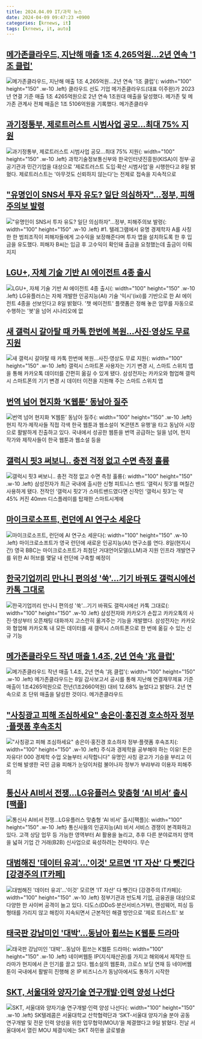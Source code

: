 ```yaml
---
title: 2024.04.09 IT/과학 뉴스
date: 2024-04-09 09:47:23 +0900
categories: [krnews, it]
tags: [krnews, it, auto]
---
```


## [메가존클라우드, 지난해 매출 1조 4,265억원…2년 연속 '1조 클럽'](https://n.news.naver.com/mnews/article/215/0001156629)

![메가존클라우드, 지난해 매출 1조 4,265억원…2년 연속 '1조 클럽'](https://mimgnews.pstatic.net/image/origin/215/2024/04/08/1156629.jpg?type=nf220_150){: width="100" height="150" .w-10 .left}
클라우드 선도 기업 메가존클라우드(대표 이주완)가 2023년 연결 기준 매출 1조 4265억원으로 2년 연속 1조원대 매출을 달성했다. 메가존 및 메가존 관계사 전체 매출은 1조 5106억원을 기록했다. 메가존클라우

## [과기정통부, 제로트러스트 시범사업 공모…최대 75% 지원](https://n.news.naver.com/mnews/article/008/0005022821)

![과기정통부, 제로트러스트 시범사업 공모…최대 75% 지원](https://mimgnews.pstatic.net/image/origin/008/2024/04/08/5022821.jpg?type=nf220_150){: width="100" height="150" .w-10 .left}
과학기술정보통신부와 한국인터넷진흥원(KISA)이 정부·공공기관과 민간기업을 대상으로 '제로트러스트 도입·확산 시범사업'을 시행한다고 8일 밝혔다. 제로트러스트는 '아무것도 신뢰하지 않는다'는 전제로 접속을 지속적으로

## ["유명인이 SNS서 투자 유도? 일단 의심하자"…정부, 피해주의보 발령](https://n.news.naver.com/mnews/article/003/0012478091)

!["유명인이 SNS서 투자 유도? 일단 의심하자"…정부, 피해주의보 발령](https://mimgnews.pstatic.net/image/origin/003/2024/04/08/12478091.jpg?type=nf220_150){: width="100" height="150" .w-10 .left}
#1. 텔레그램에서 유명 경제학자 A를 사칭한 한 범죄조직이 피해자들에게 고수익을 보장해준다며 투자 앱을 설치하도록 한 후 입금을 유도했다. 피해자 B씨는 입금 후 고수익이 확인돼 출금을 요청했는데 출금이 이뤄지지

## [LGU+, 자체 기술 기반 AI 에이전트 4종 출시](https://n.news.naver.com/mnews/article/001/0014617233)

![LGU+, 자체 기술 기반 AI 에이전트 4종 출시](https://mimgnews.pstatic.net/image/origin/001/2024/04/08/14617233.jpg?type=nf220_150){: width="100" height="150" .w-10 .left}
LG유플러스는 자체 개발한 인공지능(AI) 기술 '익시'(ixi)를 기반으로 한 AI 에이전트 4종을 선보인다고 8일 밝혔다. '챗 에이전트' 플랫폼은 정해 놓은 업무를 자동으로 수행하는 '봇'을 넘어 시나리오에 없

## [새 갤럭시 갈아탈 때 카톡 한번에 복원…사진·영상도 무료 지원](https://n.news.naver.com/mnews/article/018/0005710421)

![새 갤럭시 갈아탈 때 카톡 한번에 복원…사진·영상도 무료 지원](https://mimgnews.pstatic.net/image/origin/018/2024/04/09/5710421.jpg?type=nf220_150){: width="100" height="150" .w-10 .left}
갤럭시 스마트폰 사용자는 기기 변경 시, 스마트 스위치 앱을 통해 카카오톡 데이터를 간편히 옮길 수 있게 됐다. 삼성전자는 카카오와 협업해 갤럭시 스마트폰의 기기 변경 시 데이터 이전을 지원해 주는 스마트 스위치 앱

## [번역 넘어 현지화 ‘K웹툰’ 동남아 질주](https://n.news.naver.com/mnews/article/023/0003827055)

![번역 넘어 현지화 ‘K웹툰’ 동남아 질주](https://mimgnews.pstatic.net/image/origin/023/2024/04/08/3827055.jpg?type=nf220_150){: width="100" height="150" .w-10 .left}
현지 작가·제작사들 직접 각색 한국 웹툰과 웹소설이 ‘K콘텐츠 유행’을 타고 동남아 시장으로 활발하게 진출하고 있다. 국내에서 성공한 웹툰을 번역 공급하는 일을 넘어, 현지 작가와 제작사들이 한국 웹툰과 웹소설 등을

## [갤럭시 핏3 써보니.. 충전 걱정 없고 수면 측정 훌륭](https://n.news.naver.com/mnews/article/014/0005168532)

![갤럭시 핏3 써보니.. 충전 걱정 없고 수면 측정 훌륭](https://mimgnews.pstatic.net/image/origin/014/2024/04/08/5168532.jpg?type=nf220_150){: width="100" height="150" .w-10 .left}
삼성전자가 최근 국내에 출시한 신형 피트니스 밴드 ‘갤럭시 핏3’를 며칠간 사용하게 됐다. 전작인 ‘갤럭시 핏2’가 스마트밴드였다면 신작인 ‘갤럭시 핏3’는 약 45% 커진 40mm 디스플레이를 탑재한 스마트시계에

## [마이크로소프트, 런던에 AI 연구소 세운다](https://n.news.naver.com/mnews/article/092/0002327371)

![마이크로소프트, 런던에 AI 연구소 세운다](https://mimgnews.pstatic.net/image/origin/092/2024/04/09/2327371.jpg?type=nf220_150){: width="100" height="150" .w-10 .left}
마이크로소프트가 영국 런던에 새로운 인공지능(AI) 연구소를 연다. 8일(현지시간) 영국 BBC는 마이크로소프트가 최첨단 거대언어모델(LLM)과 지원 인프라 개발연구를 위한 AI 허브를 몇달 내 런던에 구축할 예정이

## [한국기업끼리 만나니 편의성 '쑥'…기기 바꿔도 갤럭시에선 카톡 그대로](https://n.news.naver.com/mnews/article/008/0005023311)

![한국기업끼리 만나니 편의성 '쑥'…기기 바꿔도 갤럭시에선 카톡 그대로](https://mimgnews.pstatic.net/image/origin/008/2024/04/09/5023311.jpg?type=nf220_150){: width="100" height="150" .w-10 .left}
삼성전자와 카카오가 손잡고 카카오톡의 사진·영상부터 오픈채팅 대화까지 고스란히 옮겨주는 기능을 개발했다. 삼성전자는 카카오와 협업해 카카오톡 내 모든 데이터를 새 갤럭시 스마트폰으로 한 번에 옮길 수 있는 신규 기능

## [메가존클라우드 작년 매출 1.4조, 2년 연속 '兆 클럽'](https://n.news.naver.com/mnews/article/008/0005023101)

![메가존클라우드 작년 매출 1.4조, 2년 연속 '兆 클럽'](https://mimgnews.pstatic.net/image/origin/008/2024/04/08/5023101.jpg?type=nf220_150){: width="100" height="150" .w-10 .left}
메가존클라우드는 8일 감사보고서 공시를 통해 지난해 연결재무제표 기준 매출이 1조4265억원으로 전년(1조2660억원) 대비 12.68% 늘었다고 밝혔다. 2년 연속으로 조 단위 매출을 달성한 것이다. 메가존클라우드

## ["사칭광고 피해 조심하세요" 송은이·홍진경 호소하자 정부·플랫폼 후속조치](https://n.news.naver.com/mnews/article/003/0012479556)

!["사칭광고 피해 조심하세요" 송은이·홍진경 호소하자 정부·플랫폼 후속조치](https://mimgnews.pstatic.net/image/origin/003/2024/04/08/12479556.jpg?type=nf220_150){: width="100" height="150" .w-10 .left}
주식과 경제학을 공부해야 하는 이유! 돈은 자유다! 000 경제학 수업 오늘부터 시작합니다" 유명인 사칭 광고가 기승을 부리고 이로 인해 발생한 국민 금융 피해가 눈덩이처럼 불어나자 정부가 부랴부랴 이용자 피해주의

## [통신사 AI비서 전쟁…LG유플러스 맞춤형 ‘AI 비서’ 출시[팩플]](https://n.news.naver.com/mnews/article/025/0003352717)

![통신사 AI비서 전쟁…LG유플러스 맞춤형 ‘AI 비서’ 출시[팩플]](https://mimgnews.pstatic.net/image/origin/025/2024/04/08/3352717.jpg?type=nf220_150){: width="100" height="150" .w-10 .left}
통신사들의 인공지능(AI) 비서 서비스 경쟁이 본격화하고 있다. 고객 상담 업무 등 가능한 영역부터 AI 활용을 늘리고, 추후 다른 분야로까지 영역을 넓혀 기업 간 거래(B2B) 신사업으로 육성하려는 전략이다. 무슨

## [대범해진 '데이터 유괴'…'이것' 모르면 'IT 자산' 다 뺏긴다 [강경주의 IT카페]](https://n.news.naver.com/mnews/article/015/0004970036)

![대범해진 '데이터 유괴'…'이것' 모르면 'IT 자산' 다 뺏긴다 [강경주의 IT카페]](https://mimgnews.pstatic.net/image/origin/015/2024/04/08/4970036.jpg?type=nf220_150){: width="100" height="150" .w-10 .left}
정부기관과 반도체 기업, 금융권을 대상으로 다양한 한 사이버 공격이 늘고 있다. 디도스(DDoS·분산서비스거부), 랜섬웨어, 피싱 등 형태를 가리지 않고 해킹이 지속되면서 근본적인 해결 방안으로 '제로 트러스트' 보

## [태국판 강남미인 '대박'…동남아 휩쓰는 K웹툰 드라마](https://n.news.naver.com/mnews/article/008/0005022598)

![태국판 강남미인 '대박'…동남아 휩쓰는 K웹툰 드라마](https://mimgnews.pstatic.net/image/origin/008/2024/04/08/5022598.jpg?type=nf220_150){: width="100" height="150" .w-10 .left}
네이버웹툰 IP(지식재산권)를 가지고 해외에서 제작한 드라마가 현지에서 큰 인기를 끌고 있다. 웹소설의 웹툰화, 크로스 보딩 연재 등 네이버웹툰이 국내에서 활발히 진행해 온 IP 비즈니스가 동남아에서도 통하기 시작한

## [SKT, 서울대와 양자기술 연구개발·인력 양성 나선다](https://n.news.naver.com/mnews/article/014/0005168810)

![SKT, 서울대와 양자기술 연구개발·인력 양성 나선다](https://mimgnews.pstatic.net/image/origin/014/2024/04/09/5168810.jpg?type=nf220_150){: width="100" height="150" .w-10 .left}
SK텔레콤은 서울대학교 산학협력단과 ‘SKT-서울대 양자기술 분야 공동 연구개발 및 전문 인력 양성을 위한 업무협약(MOU)’을 체결했다고 9일 밝혔다. 전날 서울대에서 열린 MOU 체결식에는 SKT 하민용 글로벌솔

